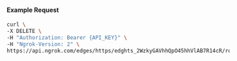 <!-- Code generated for API Clients. DO NOT EDIT. -->

#### Example Request

```bash
curl \
-X DELETE \
-H "Authorization: Bearer {API_KEY}" \
-H "Ngrok-Version: 2" \
https://api.ngrok.com/edges/https/edghts_2WzkyGAVhhQpO45hhVlAB7R14cR/routes/edghtsrt_2WzkyFGrXEZfZDqKFeU1kkoU33U/compression
```
